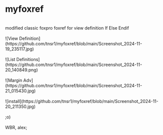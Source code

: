 # myfoxref

<br>
modified classic foxpro foxref for view definition If Else Endif
<br><br>
![View Definition](https://github.com/tnsr1/myfoxref/blob/main/Screenshot_2024-11-19_235117.jpg)
<br><br>
![List Definitions](https://github.com/tnsr1/myfoxref/blob/main/Screenshot_2024-11-20_140849.png)
<br><br>
![Margin Adv](https://github.com/tnsr1/myfoxref/blob/main/Screenshot_2024-11-21_015430.jpg)
<br><br>
![install](https://github.com/tnsr1/myfoxref/blob/main/Screenshot_2024-11-20_211350.jpg)
<br><br>
;o)
<br><br>
WBR, alex;
